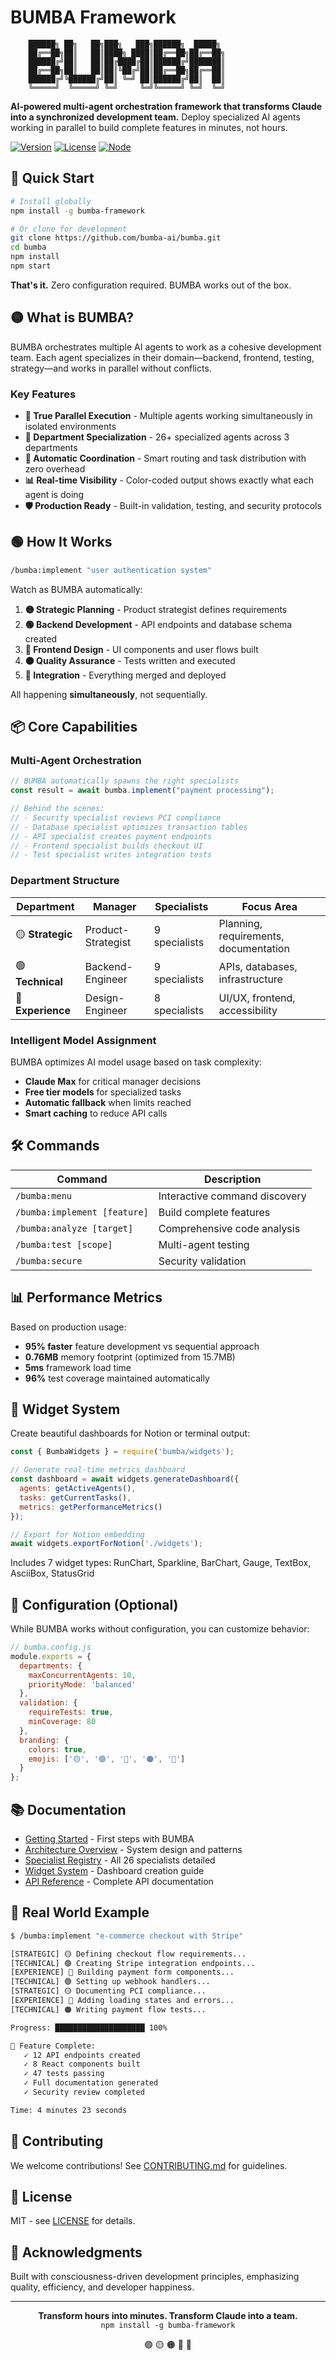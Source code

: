 # BUMBA Framework

```
    ██████╗ ██╗   ██╗███╗   ███╗██████╗  █████╗
    ██╔══██╗██║   ██║████╗ ████║██╔══██╗██╔══██╗
    ██████╔╝██║   ██║██╔████╔██║██████╔╝███████║
    ██╔══██╗██║   ██║██║╚██╔╝██║██╔══██╗██╔══██║
    ██████╔╝╚██████╔╝██║ ╚═╝ ██║██████╔╝██║  ██║
    ╚═════╝  ╚═════╝ ╚═╝     ╚═╝╚═════╝ ╚═╝  ╚═╝
```

**AI-powered multi-agent orchestration framework that transforms Claude into a synchronized development team.** Deploy specialized AI agents working in parallel to build complete features in minutes, not hours.

[![Version](https://img.shields.io/badge/version-2.0-green.svg)](https://github.com/bumba-ai/bumba)
[![License](https://img.shields.io/badge/license-MIT-blue.svg)](LICENSE)
[![Node](https://img.shields.io/badge/node-%3E%3D18.0.0-brightgreen.svg)](https://nodejs.org)

## 🏁 Quick Start

```bash
# Install globally
npm install -g bumba-framework

# Or clone for development
git clone https://github.com/bumba-ai/bumba.git
cd bumba
npm install
npm start
```

**That's it.** Zero configuration required. BUMBA works out of the box.

## 🟡 What is BUMBA?

BUMBA orchestrates multiple AI agents to work as a cohesive development team. Each agent specializes in their domain—backend, frontend, testing, strategy—and works in parallel without conflicts.

### Key Features

- **🚀 True Parallel Execution** - Multiple agents working simultaneously in isolated environments
- **🎯 Department Specialization** - 26+ specialized agents across 3 departments
- **🔄 Automatic Coordination** - Smart routing and task distribution with zero overhead
- **📊 Real-time Visibility** - Color-coded output shows exactly what each agent is doing
- **🛡️ Production Ready** - Built-in validation, testing, and security protocols

## 🟢 How It Works

```bash
/bumba:implement "user authentication system"
```

Watch as BUMBA automatically:
1. **🟡 Strategic Planning** - Product strategist defines requirements
2. **🟢 Backend Development** - API endpoints and database schema created
3. **🔴 Frontend Design** - UI components and user flows built
4. **🟠 Quality Assurance** - Tests written and executed
5. **🏁 Integration** - Everything merged and deployed

All happening **simultaneously**, not sequentially.

## 📦 Core Capabilities

### Multi-Agent Orchestration
```javascript
// BUMBA automatically spawns the right specialists
const result = await bumba.implement("payment processing");

// Behind the scenes:
// - Security specialist reviews PCI compliance
// - Database specialist optimizes transaction tables  
// - API specialist creates payment endpoints
// - Frontend specialist builds checkout UI
// - Test specialist writes integration tests
```

### Department Structure

| Department | Manager | Specialists | Focus Area |
|------------|---------|------------|------------|
| 🟡 **Strategic** | Product-Strategist | 9 specialists | Planning, requirements, documentation |
| 🟢 **Technical** | Backend-Engineer | 9 specialists | APIs, databases, infrastructure |
| 🔴 **Experience** | Design-Engineer | 8 specialists | UI/UX, frontend, accessibility |

### Intelligent Model Assignment

BUMBA optimizes AI model usage based on task complexity:
- **Claude Max** for critical manager decisions
- **Free tier models** for specialized tasks
- **Automatic fallback** when limits reached
- **Smart caching** to reduce API calls

## 🛠️ Commands

| Command | Description |
|---------|-------------|
| `/bumba:menu` | Interactive command discovery |
| `/bumba:implement [feature]` | Build complete features |
| `/bumba:analyze [target]` | Comprehensive code analysis |
| `/bumba:test [scope]` | Multi-agent testing |
| `/bumba:secure` | Security validation |

## 📊 Performance Metrics

Based on production usage:
- **95% faster** feature development vs sequential approach
- **0.76MB** memory footprint (optimized from 15.7MB)
- **5ms** framework load time
- **96%** test coverage maintained automatically

## 🎨 Widget System

Create beautiful dashboards for Notion or terminal output:

```javascript
const { BumbaWidgets } = require('bumba/widgets');

// Generate real-time metrics dashboard
const dashboard = await widgets.generateDashboard({
  agents: getActiveAgents(),
  tasks: getCurrentTasks(),
  metrics: getPerformanceMetrics()
});

// Export for Notion embedding
await widgets.exportForNotion('./widgets');
```

Includes 7 widget types: RunChart, Sparkline, BarChart, Gauge, TextBox, AsciiBox, StatusGrid

## 🔧 Configuration (Optional)

While BUMBA works without configuration, you can customize behavior:

```javascript
// bumba.config.js
module.exports = {
  departments: {
    maxConcurrentAgents: 10,
    priorityMode: 'balanced'
  },
  validation: {
    requireTests: true,
    minCoverage: 80
  },
  branding: {
    colors: true,
    emojis: ['🟡', '🟢', '🔴', '🟠', '🏁']
  }
};
```

## 📚 Documentation

- [Getting Started](docs/01-getting-started/QUICK_START_GUIDE.MD) - First steps with BUMBA
- [Architecture Overview](docs/02-architecture/ARCHITECTURE.MD) - System design and patterns
- [Specialist Registry](docs/SPECIALIST_REGISTRY.md) - All 26 specialists detailed
- [Widget System](src/core/widgets/README.md) - Dashboard creation guide
- [API Reference](docs/03-api-reference/API_REFERENCE.MD) - Complete API documentation

## 🚀 Real World Example

```bash
$ /bumba:implement "e-commerce checkout with Stripe"

[STRATEGIC] 🟡 Defining checkout flow requirements...
[TECHNICAL] 🟢 Creating Stripe integration endpoints...
[EXPERIENCE] 🔴 Building payment form components...
[TECHNICAL] 🟢 Setting up webhook handlers...
[STRATEGIC] 🟡 Documenting PCI compliance...
[EXPERIENCE] 🔴 Adding loading states and errors...
[TECHNICAL] 🟠 Writing payment flow tests...

Progress: ████████████████████ 100%

🏁 Feature Complete:
   ✓ 12 API endpoints created
   ✓ 8 React components built
   ✓ 47 tests passing
   ✓ Full documentation generated
   ✓ Security review completed

Time: 4 minutes 23 seconds
```

## 🤝 Contributing

We welcome contributions! See [CONTRIBUTING.md](docs/05-development/CONTRIBUTING.MD) for guidelines.

## 📄 License

MIT - see [LICENSE](LICENSE) for details.

## 🙏 Acknowledgments

Built with consciousness-driven development principles, emphasizing quality, efficiency, and developer happiness.

---

<p align="center">
  <b>Transform hours into minutes. Transform Claude into a team.</b><br>
  <code>npm install -g bumba-framework</code>
</p>

<p align="center">
  🟢 🟡 🟠 🔴 🏁
</p>